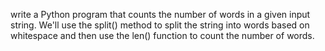 write a Python program that counts the number of words in a given input string. We'll use the split() method to split the string into words based on whitespace and then use the len() function to count the number of words.

